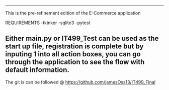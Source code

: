 --------------------------------------------------------------------------------------------------------------------
This is the pre-refinement edition of the E-Commerce application

REQUIREMENTS
-tkinker
-sqlite3
-pytest

Either main.py or IT499_Test can be used as the start up file, registration is complete but by inputing 1 into all action boxes, you can go through the application to see the flow with default information. 
--------------------------------------------------------------------------------------------------------------------

The git is can be followed @  https://github.com/jamesOss13/IT499_Final
